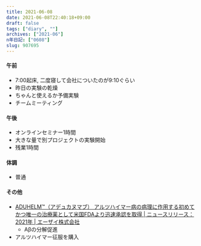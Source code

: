 ```yaml
---
title: 2021-06-08
date: 2021-06-08T22:40:18+09:00
draft: false
tags: ["diary", ""]
archives: ["2021-06"]
n年日記: ["0608"]
slug: 907695
---
```

#### 午前
- 7:00起床, 二度寝して会社についたのが9:10ぐらい
- 昨日の実験の乾燥
- ちゃんと使えるか予備実験
- チームミーティング
#### 午後
- オンラインセミナー1時間
- 大きな量で別プロジェクトの実験開始
- 残業1時間
#### 体調
- 普通
#### その他
- [ADUHELM™（アデュカヌマブ） アルツハイマー病の病理に作用する初めてかつ唯一の治療薬として米国FDAより迅速承認を取得 | ニュースリリース：2021年 | エーザイ株式会社](https://www.eisai.co.jp/news/2021/news202141.html)
  - Aβの分解促進
- アルツハイマー征服を購入